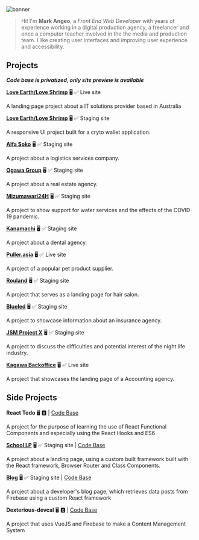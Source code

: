 ![banner](https://user-images.githubusercontent.com/6682514/132101800-fb67a74d-3bdc-4d8d-9bcb-c9ee8b78cba4.jpg)

> Hi! I'm **Mark Angeo**, a *Front End Web Developer* with years of experience working in a digital production agency, a freelancer and once a computer teacher involved in the the media and production team. I like creating user interfaces and improving user experience and accessibility.

<!--
❤️ Watch all types of dramas and anime

▶️ FPS Games

🕵 Problems & Solutions
-->

## Projects ##
***Code base is privatized, only site preview is available***


**[Love Earth/Love Shrimp](https://altafirmagroup.com.au/)** 🖥 ✅  Live site

A landing page project about a IT solutions provider based in Australia

**[Love Earth/Love Shrimp](https://damp-soda.surge.sh/)** 🖥 ✅  Staging site

A responsive UI project built for a cryto wallet application.

**[Alfa Soko](https://sweet-veil.surge.sh/)** 🖥 ✅  Staging site

A project about a logistics services company.

**[Ogawa Group](https://coherent-wax.surge.sh/)** 🖥 ✅  Staging site

A project about a real estate agency.

**[Mizumawari24H](http://selfish-bat.surge.sh/)** 🖥 ✅  Staging site

A project to show support for water services and the effects of the COVID-19 pandemic.

**[Kanamachi](https://private-stranger.surge.sh/)** 🖥 ✅  Staging site

A project about a dental agency.

**[Puller.asia](https://puller.asia/)** 🖥 ✅  Live site

A project of a popular pet product supplier.

**[Rouland](https://distinct-mountain.surge.sh/)** 🖥 ✅  Staging site

A project that serves as a landing page for hair salon.

**[Blueled](https://fortunate-wind.surge.sh/)** 🖥 ✅  Staging site

A project to showcase information about an insurance agency.

**[JSM Project X](https://distinct-mountain.surge.sh/)** 🖥 ✅  Staging site

A project to discuss the difficulties and potential interest of the night life industry.

**[Kagawa Backoffice](http://backoffice-kagawa.net/)** 🖥 ✅  Live site

A project that showcases the landing page of a Accounting agency.

## Side Projects ##

**React Todo** 🖥 🆇 | [Code Base](https://github.com/MarkCalderon/react-todo)

A project for the purpose of learning the use of React Functional Components and especially using the React Hooks and ES6

**[School LP](http://beautiful-passenger.surge.sh/)** 🖥 ✅  Staging site | [Code Base](https://github.com/MarkCalderon/school_lp)

A project about a landing page, using a custom built framework built with the React framework, Browser Router and Class Components.

**[Blog](https://devcalderon.surge.sh)** 🖥 ✅  Staging site | [Code Base](https://github.com/MarkCalderon/blog_calderon)

A project about a developer's blog page, which retrieves data posts from Firebase using a custom React framework

**Dexterious-devcal** 🖥 🆇 | [Code Base](https://github.com/MarkCalderon/dexterous-devcal)

A project that uses VueJS and Firebase to make a Content Management System 

<!--
**MarkCalderon/markcalderon** is a ✨ _special_ ✨ repository because its `README.md` (this file) appears on your GitHub profile.

Here are some ideas to get you started:

- 🔭 I’m currently working on ...
- 🌱 I’m currently learning ...
- 👯 I’m looking to collaborate on ...
- 🤔 I’m looking for help with ...
- 💬 Ask me about ...
- 📫 How to reach me: ...
- 😄 Pronouns: ...
- ⚡ Fun fact: ...
-->
